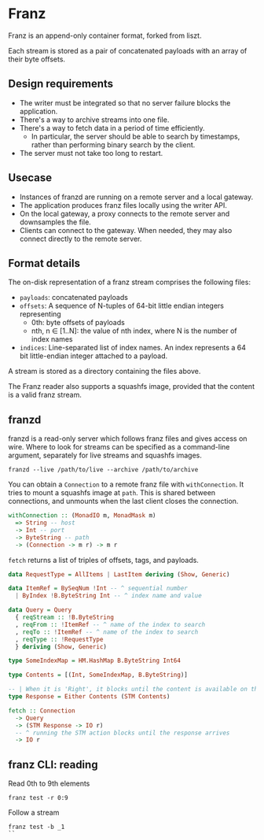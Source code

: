 # Franz

Franz is an append-only container format, forked from liszt.

Each stream is stored as a pair of concatenated payloads with an array of their
byte offsets.

## Design requirements

* The writer must be integrated so that no server failure blocks the application.
* There's a way to archive streams into one file.
* There's a way to fetch data in a period of time efficiently.
    * In particular, the server should be able to search by timestamps, rather than performing binary search by the client.
* The server must not take too long to restart.

## Usecase

* Instances of franzd are running on a remote server and a local gateway.
* The application produces franz files locally using the writer API.
* On the local gateway, a proxy connects to the remote server and downsamples the file.
* Clients can connect to the gateway. When needed, they may also connect directly to the remote server.

## Format details

The on-disk representation of a franz stream comprises the following files:

* `payloads`: concatenated payloads
* `offsets`: A sequence of N-tuples of 64-bit little endian integers representing
    * 0th: byte offsets of payloads
    * nth, n ∈ [1..N]: the value of nth index, where N is the number of index names
* `indices`: Line-separated list of index names. An index represents a 64 bit little-endian integer attached to a payload.

A stream is stored as a directory containing the files above.

The Franz reader also supports a squashfs image, provided that the content is a valid franz stream.

## franzd

franzd is a read-only server which follows franz files and gives access on wire.
Where to look for streams can be specified as a command-line argument, separately for live streams and squashfs images.

```
franzd --live /path/to/live --archive /path/to/archive
```

You can obtain a `Connection` to a remote franz file with `withConnection`.
It tries to mount a squashfs image at `path`. This is shared between connections, and unmounts when the last client closes the connection.

```haskell
withConnection :: (MonadIO m, MonadMask m)
  => String -- host
  -> Int -- port
  -> ByteString -- path
  -> (Connection -> m r) -> m r
```

`fetch` returns a list of triples of offsets, tags, and payloads.

```haskell
data RequestType = AllItems | LastItem deriving (Show, Generic)

data ItemRef = BySeqNum !Int -- ^ sequential number
  | ByIndex !B.ByteString Int -- ^ index name and value

data Query = Query
  { reqStream :: !B.ByteString
  , reqFrom :: !ItemRef -- ^ name of the index to search
  , reqTo :: !ItemRef -- ^ name of the index to search
  , reqType :: !RequestType
  } deriving (Show, Generic)

type SomeIndexMap = HM.HashMap B.ByteString Int64

type Contents = [(Int, SomeIndexMap, B.ByteString)]

-- | When it is 'Right', it blocks until the content is available on the server.
type Response = Either Contents (STM Contents)

fetch :: Connection
  -> Query
  -> (STM Response -> IO r)
  -- ^ running the STM action blocks until the response arrives
  -> IO r
```

## franz CLI: reading

Read 0th to 9th elements

```
franz test -r 0:9
```

Follow a stream

```
franz test -b _1
``
